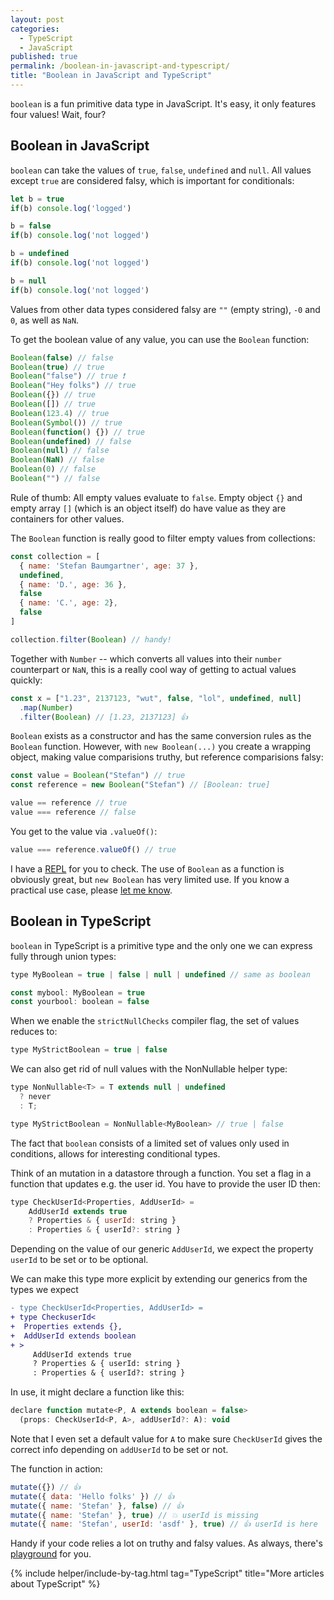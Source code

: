 ```yaml
---
layout: post
categories:
  - TypeScript
  - JavaScript
published: true
permalink: /boolean-in-javascript-and-typescript/
title: "Boolean in JavaScript and TypeScript"
---
```


`boolean` is a fun primitive data type in JavaScript. It's easy, it only features four values!
Wait, four?

## Boolean in JavaScript

`boolean` can take the values of `true`, `false`, `undefined` and `null`. All values except `true`
are considered falsy, which is important for conditionals:

```javascript
let b = true
if(b) console.log('logged')

b = false
if(b) console.log('not logged')

b = undefined
if(b) console.log('not logged')

b = null
if(b) console.log('not logged')
```

Values from other data types considered falsy are `""` (empty string), `-0` and `0`, as well as `NaN`.

To get the boolean value of any value, you can use the `Boolean` function:

```javascript
Boolean(false) // false
Boolean(true) // true
Boolean("false") // true ❗️
Boolean("Hey folks") // true
Boolean({}) // true
Boolean([]) // true
Boolean(123.4) // true
Boolean(Symbol()) // true
Boolean(function() {}) // true
Boolean(undefined) // false
Boolean(null) // false
Boolean(NaN) // false
Boolean(0) // false
Boolean("") // false
```

Rule of thumb: All empty values evaluate to `false`. Empty object `{}` and 
empty array `[]` (which is an object itself) do have value as they are containers
for other values.

The `Boolean` function is really good to filter empty values from collections:

```javascript
const collection = [
  { name: 'Stefan Baumgartner', age: 37 },
  undefined,
  { name: 'D.', age: 36 },
  false
  { name: 'C.', age: 2},
  false
]

collection.filter(Boolean) // handy!
```

Together with `Number` -- which converts all values into their `number` counterpart or `NaN`, this
is a really cool way of getting to actual values quickly:

```javascript
const x = ["1.23", 2137123, "wut", false, "lol", undefined, null]
  .map(Number)
  .filter(Boolean) // [1.23, 2137123] 👍
```

`Boolean` exists as a constructor and has the same conversion rules as the `Boolean` function.
However, with `new Boolean(...)` you create a wrapping object, making value comparisions truthy, 
but reference comparisions falsy:

```javascript
const value = Boolean("Stefan") // true
const reference = new Boolean("Stefan") // [Boolean: true]

value == reference // true
value === reference // false
```

You get to the value via `.valueOf()`:

```javascript
value === reference.valueOf() // true
```

I have a [REPL](https://repl.it/repls/ShamelessDelectableLint) for you to check.
The use of `Boolean` as a function is obviously great, but `new Boolean` has very limited use.
If you know a practical use case, please [let me know](https://twitter.com/ddprrt).

## Boolean in TypeScript

`boolean` in TypeScript is a primitive type and the only one we can express fully through union types:

```javascript
type MyBoolean = true | false | null | undefined // same as boolean

const mybool: MyBoolean = true
const yourbool: boolean = false
```

When we enable the `strictNullChecks` compiler flag, the set of values reduces to:

```javascript
type MyStrictBoolean = true | false
```

We can also get rid of null values with the NonNullable helper type:

```javascript
type NonNullable<T> = T extends null | undefined
  ? never
  : T;

type MyStrictBoolean = NonNullable<MyBoolean> // true | false
```

The fact that `boolean` consists of a limited set of values only used in conditions,
allows for interesting conditional types.

Think of an mutation in a datastore through a function. You set a flag in a function that
updates e.g. the user id. You have to provide the user ID then:

```javascript
type CheckUserId<Properties, AddUserId> = 
    AddUserId extends true 
    ? Properties & { userId: string }
    : Properties & { userId?: string }
```

Depending on the value of our generic `AddUserId`, we expect the property `userId` to be set or to be
optional.

We can make this type more explicit by extending our generics from the types we expect

```diff
- type CheckUserId<Properties, AddUserId> = 
+ type CheckuserId<
+  Properties extends {},
+  AddUserId extends boolean
+ >
     AddUserId extends true 
     ? Properties & { userId: string }
     : Properties & { userId?: string }
```

In use, it might declare a function like this:

```javascript
declare function mutate<P, A extends boolean = false>
  (props: CheckUserId<P, A>, addUserId?: A): void
```

Note that I even set a default value for `A` to make sure `CheckUserId` gives the correct
info depending on `addUserId` to be set or not.

The function in action:

```javascript
mutate({}) // 👍
mutate({ data: 'Hello folks' }) // 👍
mutate({ name: 'Stefan' }, false) // 👍
mutate({ name: 'Stefan' }, true) // 💥 userId is missing
mutate({ name: 'Stefan', userId: 'asdf' }, true) // 👍 userId is here
```

Handy if your code relies a lot on truthy and falsy values.
As always, there's [playground](https://www.typescriptlang.org/play/index.html#code/C4TwDgpgBAwgFhAxgawKoGcICcCSATAHgAUsB7SLYASwnQBooBBPPDbfAPigF4oAoKIKYs2uPFAgAPYBAB2edFGBYArtAFCA-FBLls1WlABkUAN5QVmMQC4o6ZVVkBzKAF8Ng27ooHFJ85bseJq29liOLu58eEgANgCGWNAAZiqyiNSkslAAtirA8TIEHjpkPjSKUjLyiqauDCXMrFb4EtJyClAARqSksRDx2bzJ8bGYHAAUYGXotvBIaC2E3voVDE2inAzxIkshws1BAJS2AG6kVHh813kFMhN1R3y3hRAPUHiF8bYA5AASEFisVIUGSfWQ6B+bieL3u5lk8RyEF+AGUZCNZFD6qDRpgYflXu8EUjUejBliGMo1Pi7m94YjkVAfmiIBifgxAjYmfF0HhkhSlKoIEcgA) for you. 

{% include helper/include-by-tag.html tag="TypeScript" title="More articles about TypeScript" %}
